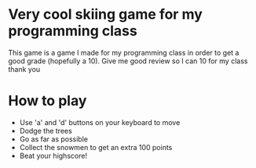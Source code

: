 # Very cool skiing game for my programming class

This game is a game I made for my programming class in order to get a good grade (hopefully a 10).
Give me good review so I can 10 for my class thank you

# How to play
- Use 'a' and 'd' buttons on your keyboard to move
- Dodge the trees
- Go as far as possible
- Collect the snowmen to get an extra 100 points
- Beat your highscore!
